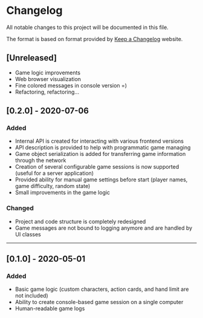 # Changelog
All notable changes to this project will be documented in this file.

The format is based on format provided by [Keep a Changelog](https://keepachangelog.com) website.

## [Unreleased]
- Game logic improvements
- Web browser visualization
- Fine colored messages in console version =)
- Refactoring, refactoring...

## [0.2.0] - 2020-07-06
### Added
- Internal API is created for interacting with various frontend versions
- API description is provided to help with programmatic game managing
- Game object serialization is added for transferring game information through the network
- Creation of several configurable game sessions is now supported (useful for a server application)
- Provided ability for manual game settings before start (player names, game difficulty, random state)
- Small improvements in the game logic
### Changed
- Project and code structure is completely redesigned 
- Game messages are not bound to logging anymore and are handled by UI classes

---

## [0.1.0] - 2020-05-01
### Added
- Basic game logic (custom characters, action cards, and hand limit are not included)
- Ability to create console-based game session on a single computer
- Human-readable game logs

